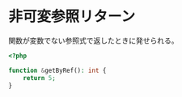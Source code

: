 # 非可変参照リターン

関数が変数でない参照式で返したときに発せられる。

```php
<?php

function &getByRef(): int {
    return 5;
}
```
